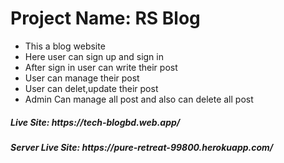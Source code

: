 <h1>Project Name: RS Blog</h1>

- This a blog website
- Here user can sign up and sign in
- After sign in user can write their post
- User can manage their post
- User can delet,update their post
- Admin Can manage all post and also can delete all post

<h5>Live Site: https://tech-blogbd.web.app/</h5>
<h5>Server Live Site: https://pure-retreat-99800.herokuapp.com/</h5>
